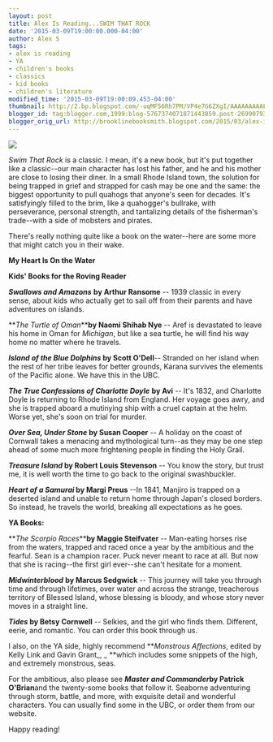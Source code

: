 ```yaml
---
layout: post
title: Alex Is Reading...SWIM THAT ROCK
date: '2015-03-09T19:00:00.000-04:00'
author: Alex S
tags:
- alex is reading
- YA
- children's books
- classics
- kid books
- children's literature
modified_time: '2015-03-09T19:00:09.453-04:00'
thumbnail: http://2.bp.blogspot.com/-uqMF56Rh7PM/VP4e7G6ZXgI/AAAAAAAAAF4/Krx2YuAuZw8/s72-c/cover_STRfonttest19.jpg
blogger_id: tag:blogger.com,1999:blog-5767374071871443859.post-2699079310339919210
blogger_orig_url: http://brooklinebooksmith.blogspot.com/2015/03/alex-is-readingswim-that-rock.html
---
```

[![](http://2.bp.blogspot.com/-uqMF56Rh7PM/VP4e7G6ZXgI/AAAAAAAAAF4/Krx2YuAuZw8/s1600/cover_STRfonttest19.jpg)](http://2.bp.blogspot.com/-uqMF56Rh7PM/VP4e7G6ZXgI/AAAAAAAAAF4/Krx2YuAuZw8/s1600/cover_STRfonttest19.jpg)

_Swim That Rock_ is a classic. I mean, it's a new book, but it's put together like a classic--our main character has lost his father, and he and his mother are close to losing their diner. In a small Rhode Island town, the solution for being trapped in grief and strapped for cash may be one and the same: the biggest opportunity to pull quahogs that anyone's seen for decades. It's satisfyingly filled to the brim, like a quahogger's bullrake, with perseverance, personal strength, and tantalizing details of the fisherman's trade--with a side of mobsters and pirates.  

There's really nothing quite like a book on the water--here are some more that might catch you in their wake.  

**My Heart Is On the Water**

**Kids' Books for the Roving Reader**

_**Swallows and Amazons**_ **by Arthur Ransome** -- 1939 classic in every sense, about kids who actually get to sail off from their parents and have adventures on islands.

**_The Turtle of Oman_****by Naomi Shihab Nye** -- Aref is devastated to leave his home in Oman for _Michigan_, but like a sea turtle, he will find his way home no matter where he travels.

**_Island of the Blue Dolphins_ by Scott O'Dell**_--_ Stranded on her island when the rest of her tribe leaves for better grounds, Karana survives the elements of the Pacific alone. We have this in the UBC.

_**The True Confessions of Charlotte Doyle**_ **by Avi** -- It's 1832, and Charlotte Doyle is returning to Rhode Island from England. Her voyage goes awry, and she is trapped aboard a mutinying ship with a cruel captain at the helm. Worse yet, she's soon on trial for murder.

**_Over Sea, Under Stone_ by Susan Cooper** -- A holiday on the coast of Cornwall takes a menacing and mythological turn--as they may be one step ahead of some much more frightening people in finding the Holy Grail.

**_Treasure Island_ by Robert Louis Stevenson** -- You know the story, but trust me, it is well worth the time to go back to the original swashbuckler.

**_Heart of a Samurai_ by Margi Preus** --In 1841, Manjiro is trapped on a deserted island and unable to return home through Japan's closed borders. So instead, he travels the world, breaking all expectations as he goes.

**YA Books:**

**_The Scorpio Races_****by Maggie Steifvater** -- Man-eating horses rise from the waters, trapped and raced once a year by the ambitious and the fearful. Sean is a champion racer. Puck never meant to race at all. But now that she is racing--the first girl ever--she can't hesitate for a moment.

**_Midwinterblood_** **by Marcus Sedgwick** -- This journey will take you through time and through lifetimes, over water and across the strange, treacherous territory of Blessed Island, whose blessing is bloody, and whose story never moves in a straight line.

**_Tides_ by Betsy Cornwell** -- Selkies, and the girl who finds them. Different, eerie, and romantic. You can order this book through us.

I also, on the YA side, highly recommend **_Monstrous Affections_, edited by Kelly Link and Gavin Grant_, _ **which includes some snippets of the high, and extremely monstrous, seas.

For the ambitious, also please see _**Master and Commander**_**by Patrick O'Brian**and the twenty-some books that follow it. Seaborne adventuring through storm, battle, and more, with exquisite detail and wonderful characters. You can usually find some in the UBC, or order them from our website.

Happy reading!